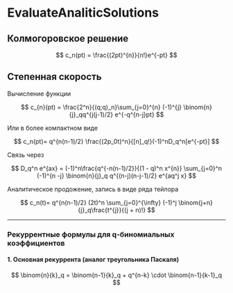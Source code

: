 # EvaluateAnaliticSolutions
## Колмогоровское решение

$$
c_n(pt) = \frac{(2pt)^{n}}{n!}e^{-pt}
$$

## Степенная скорость

Вычисление функции

$$
c_{n}(pt) = \frac{2^n}{(q;q)_n}\sum_{j=0}^{n}
(-1)^{j}
\binom{n}{j}_qq^{j(j-1)/2}
e^{-q^{n-j}pt}
$$

Или в более компактном виде

$$
c_n(pt)=
q^{n(n-1)/2}
\frac{(2p_0t)^n}{[n]_q!}(-1)^nD_q^n[e^{-pt}]
$$

Связь через

$$
D_q^n e^{ax} = (-1)^n\frac{q^{-n(n-1)/2}}{(1 - q)^n x^{n}} \sum_{j=0}^n (-1)^{n -j} \binom{n}{j}_q q^{(n-j)(n-j-1)/2} e^{aq^j x}
$$

Аналитическое продожение, запись в виде ряда тейлора

$$
c_n(t)=
q^{n(n-1)/2}
(2t)^n
\sum_{j=0}^{\infty} (-1)^j \binom{j+n}{j}_q\frac{t^{j}}{(j + n)!} 
$$



---

### **Рекуррентные формулы для q-биномиальных коэффициентов**

#### **1. Основная рекуррента (аналог треугольника Паскаля)**

$$
\binom{n}{k}_q = \binom{n-1}{k}_q + q^{n-k} \cdot \binom{n-1}{k-1}_q
$$